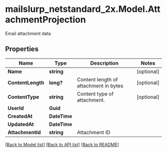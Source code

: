 # mailslurp_netstandard_2x.Model.AttachmentProjection
Email attachment data

## Properties

Name | Type | Description | Notes
------------ | ------------- | ------------- | -------------
**Name** | **string** |  | [optional] 
**ContentLength** | **long?** | Content length of attachment in bytes | [optional] 
**ContentType** | **string** | Content type of attachment. | [optional] 
**UserId** | **Guid** |  | 
**CreatedAt** | **DateTime** |  | 
**UpdatedAt** | **DateTime** |  | 
**AttachmentId** | **string** | Attachment ID | 

[[Back to Model list]](../README#documentation-for-models) [[Back to API list]](../README#documentation-for-api-endpoints) [[Back to README]](../README)

